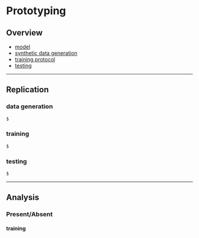 # Prototyping

## Overview

* [model](https://github.com/dr-darryl-wright/sadaan/tree/main/model)
* [synthetic data generation](https://github.com/dr-darryl-wright/sadaan/tree/main/utils)
* [training protocol](https://github.com/dr-darryl-wright/sadaan/tree/main/train)
* [testing](https://github.com/dr-darryl-wright/sadaan/tree/main/test)
---
## Replication

### data generation
```bash
$
```

### training
```bash
$
```

### testing
```bash
$
```

---

## Analysis

### Present/Absent
#### training